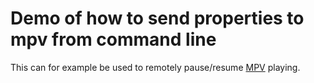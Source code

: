 
# Demo of how to send properties to mpv from command line

This can for example be used to remotely pause/resume [MPV](https://mpv.io) playing.
